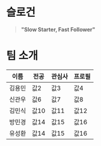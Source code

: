 # 슬로건

> **"Slow Starter, Fast Follower"**  

# 팀 소개

| **이름** | **전공** | **관심사** | **프로필** |  
| --- | --- | --- | --- |  
| 김용민 | 값2 | 값3 | 값4 |  
| 신관우 | 값6 | 값7 | 값8 |  
| 김민식 | 값10 | 값11 | 값12 |  
| 방민경 | 값14 | 값15 | 값16 |  
| 유성환 | 값14 | 값15 | 값16 |  

